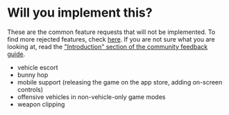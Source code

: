# Will you implement this?

These are the common feature requests that will not be implemented.
To find more rejected features, check [here](https://github.com/exyleio/exyleio/issues?q=libraries+is%3Aclosed+reason%3A%22not+planned%22).
If you are not sure what you are looking at, read the ["Introduction" section of
the community feedback
guide](/docs/contribution-guides/community-feedback#introduction).

- vehicle escort
- bunny hop
- mobile support (releasing the game on the app store, adding on-screen controls)
- offensive vehicles in non-vehicle-only game modes
- weapon clipping
